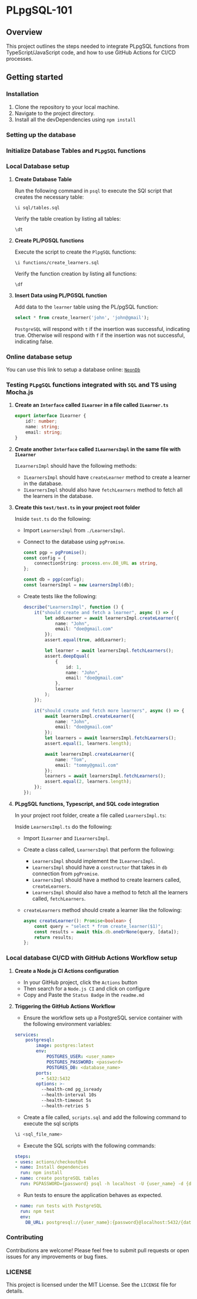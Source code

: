 # PLpgSQL-101

## Overview

This project outlines the steps needed to integrate PLpgSQL functions from TypeScript/JavaScript code, and how to use GitHub Actions for CI/CD processes.

## Getting started

### Installation

1. Clone the repository to your local machine.
2. Navigate to the project directory.
3. Install all the devDependencies using `npm install`

### Setting up the database

### Initialize Database Tables and `PLpgSQL` functions

### Local Database setup

1. **Create Database Table**

    Run the following command in `psql` to execute the SQl script that creates the necessary table:

    ```psql
    \i sql/tables.sql
    ```

    Verify the table creation by listing all tables:

    ```psql
    \dt
    ```

2. **Create PL/PGSQL functions**

    Execute the script to create the `PlpgSQL` functions:

    ```psql
    \i functions/create_learners.sql
    ```

    Verify the function creation by listing all functions:

    ```psql
    \df
    ```

3. **Insert Data using PL/PGSQL function**

    Add data to the `learner` table using the PL/pgSQL function:

    ```sql
    select * from create_learner('john', 'john@gmail');
    ```

    `PostgreSQL` will respond with `t` if the insertion was successful, indicating true. Otherwise will respond with `f` if the insertion was not successful, indicating false.

### Online database setup

You can use this link to setup a database online: [`NeonDb`](https://console.neon.tech/app/projects)

### Testing `PLpgSQL` functions integrated with `SQL` and TS using Mocha.js

1. **Create an `Interface` called `ILearner` in a file called `ILearner.ts`**

    ```typescript
    export interface ILearner {
        id?: number;
        name: string;
        email: string;
    }
    ```

2. **Create another `Interface` called `ILearnersImpl` in the same file with `ILearner`**

    `ILearnersImpl` should have the following methods:

    * `ILearnersImpl` should have `createLearner` method to create a learner in the database.
    * `ILearnersImpl` should also have `fetchLearners` method to fetch all the learners in the database.

3. **Create this `test/test.ts` in your project root folder**

    Inside `test.ts` do the following:

    * Import `LearnersImpl` from `./LearnersImpl`.
    * Connect to the database using `pgPromise`.

        ```typescript
        const pgp = pgPromise();
        const config = {
            connectionString: process.env.DB_URL as string,
        };

        const db = pgp(config);
        const learnersImpl = new LearnersImpl(db);
        ```

    * Create tests like the following:

        ```typescript
        describe("LearnersImpl", function () {
            it("should create and fetch a learner", async () => {
                let addLearner = await learnersImpl.createLearner({
                    name: "John",
                    email: "doe@gmail.com"
                });
                assert.equal(true, addLearner);

                let learner = await learnersImpl.fetchLearners();
                assert.deepEqual(
                    {
                        id: 1,
                        name: "John",
                        email: "doe@gmail.com"
                    },
                    learner
                );
            });

            it("should create and fetch more learners", async () => {
                await learnersImpl.createLearner({
                    name: "John",
                    email: "doe@gmail.com"
                });
                let learners = await learnersImpl.fetchLearners();
                assert.equal(1, learners.length);

                await learnersImpl.createLearner({
                    name: "Tom",
                    email: "tommy@gmail.com"
                });
                learners = await learnersImpl.fetchLearners();
                assert.equal(2, learners.length);
            });
        });
        ```

4. **PLpgSQL functions, Typescript, and SQL code integration**

    In your project root folder, create a file called `LearnersImpl.ts`:

    Inside `LearnersImpl.ts` do the following:

    * Import `ILearner` and `ILearnersImpl`.
    * Create a class called, `LearnersImpl` that perform the following:

        * `LearnersImpl` should implement the `ILearnersImpl`.
        * `LearnersImpl` should have a `constructor` that takes in `db` connection from `pgPromise`.
        * `LearnersImpl` should have a method to create learners called, `createLearners`.
        * `LearnersImpl` should also have a method to fetch all the learners called, `fetchLearners`.

    * `createLearners` method should create a learner like the following:

        ```typescript
        async createLearner(): Promise<boolean> {
            const query = "select * from create_learner($1)";
            const results = await this.db.oneOrNone(query, [data]);
            return results;
        };
        ```

### Local database CI/CD with GitHub Actions Workflow setup

1. **Create a Node.js CI Actions configuration**

    * In your GitHub project, click the `Actions` button
    * Then search for a `Node.js CI` and click on configure
    * Copy and Paste the `Status Badge` in the `readme.md`

2. **Triggering the GitHub Actions Workflow**

    * Ensure the workflow sets up a PostgreSQL service container with the following environment variables:

    ```yaml
    services:
        postgresql:
            image: postgres:latest
            env:
                POSTGRES_USER: <user_name>
                POSTGRES_PASSWORD: <password>
                POSTGRES_DB: <database_name>
            ports:
              - 5432:5432
            options: >-
              --health-cmd pg_isready
              --health-interval 10s
              --health-timeout 5s
              --health-retries 5
    ```

    * Create a file called, `scripts.sql` and add the following command to execute the sql scripts

    ```sql
    \i <sql_file_name>
    ```

    * Execute the SQL scripts with the following commands:

    ```yaml
    steps:
    - uses: actions/checkout@v4
    - name: Install dependencies
      run: npm install
    - name: create postgreSQL tables
      run: PGPASSWORD={password} psql -h localhost -U {user_name} -d {database} -a -f ./scripts.sql
    ```

    * Run tests to ensure the application behaves as expected.

    ```yaml
    - name: run tests with PostgreSQL
      run: npm test
      env:
        DB_URL: postgresql://{user_name}:{password}@localhost:5432/{database_name}
    ```

### Contributing

Contributions are welcome! Please feel free to submit pull requests or open issues for any improvements or bug fixes.

### LICENSE

This project is licensed under the MIT License. See the `LICENSE` file for details.
